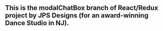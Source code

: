 ## This is the modalChatBox branch of React/Redux project by JPS Designs (for an award-winning Dance Studio in NJ). 
